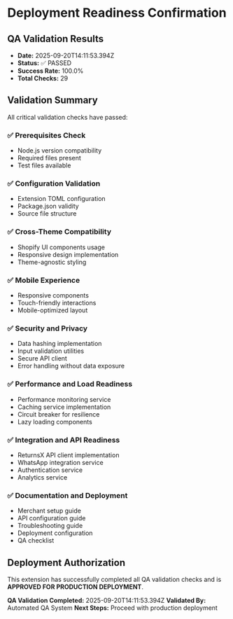 # Deployment Readiness Confirmation

## QA Validation Results
- **Date:** 2025-09-20T14:11:53.394Z
- **Status:** ✅ PASSED
- **Success Rate:** 100.0%
- **Total Checks:** 29

## Validation Summary
All critical validation checks have passed:

### ✅ Prerequisites Check
- Node.js version compatibility
- Required files present
- Test files available

### ✅ Configuration Validation
- Extension TOML configuration
- Package.json validity
- Source file structure

### ✅ Cross-Theme Compatibility
- Shopify UI components usage
- Responsive design implementation
- Theme-agnostic styling

### ✅ Mobile Experience
- Responsive components
- Touch-friendly interactions
- Mobile-optimized layout

### ✅ Security and Privacy
- Data hashing implementation
- Input validation utilities
- Secure API client
- Error handling without data exposure

### ✅ Performance and Load Readiness
- Performance monitoring service
- Caching service implementation
- Circuit breaker for resilience
- Lazy loading components

### ✅ Integration and API Readiness
- ReturnsX API client implementation
- WhatsApp integration service
- Authentication service
- Analytics service

### ✅ Documentation and Deployment
- Merchant setup guide
- API configuration guide
- Troubleshooting guide
- Deployment configuration
- QA checklist

## Deployment Authorization
This extension has successfully completed all QA validation checks and is **APPROVED FOR PRODUCTION DEPLOYMENT**.

**QA Validation Completed:** 2025-09-20T14:11:53.394Z
**Validated By:** Automated QA System
**Next Steps:** Proceed with production deployment
